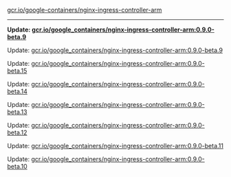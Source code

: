 [gcr.io/google-containers/nginx-ingress-controller-arm](https://hub.docker.com/r/cruse/nginx-ingress-controller-arm/tags/) 

----
**Update: [gcr.io/google_containers/nginx-ingress-controller-arm:0.9.0-beta.9](https://hub.docker.com/r/cruse/nginx-ingress-controller-arm/tags/)**

Update: [gcr.io/google_containers/nginx-ingress-controller-arm:0.9.0-beta.9](https://hub.docker.com/r/cruse/nginx-ingress-controller-arm/tags/)

Update: [gcr.io/google_containers/nginx-ingress-controller-arm:0.9.0-beta.15](https://hub.docker.com/r/cruse/nginx-ingress-controller-arm/tags/)

Update: [gcr.io/google_containers/nginx-ingress-controller-arm:0.9.0-beta.14](https://hub.docker.com/r/cruse/nginx-ingress-controller-arm/tags/)

Update: [gcr.io/google_containers/nginx-ingress-controller-arm:0.9.0-beta.13](https://hub.docker.com/r/cruse/nginx-ingress-controller-arm/tags/)

Update: [gcr.io/google_containers/nginx-ingress-controller-arm:0.9.0-beta.12](https://hub.docker.com/r/cruse/nginx-ingress-controller-arm/tags/)

Update: [gcr.io/google_containers/nginx-ingress-controller-arm:0.9.0-beta.11](https://hub.docker.com/r/cruse/nginx-ingress-controller-arm/tags/)

Update: [gcr.io/google_containers/nginx-ingress-controller-arm:0.9.0-beta.10](https://hub.docker.com/r/cruse/nginx-ingress-controller-arm/tags/)

